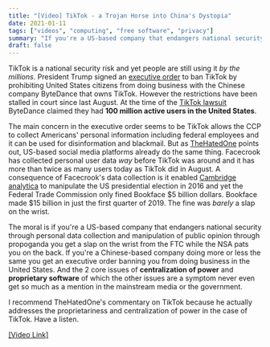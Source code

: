 ```yaml
---
title: "[Video] TikTok - a Trojan Horse into China's Dystopia"
date: 2021-01-11
tags: ["videos", "computing", "free software", "privacy"]
summary: "If you're a US-based company that endangers national security through personal data collection and manipulation of public opinion through propoganda (Facebook) you get a slap on the wrist from the FTC while the NSA pats you on the back. If you're a Chinese-based company doing more or less the same (ByteDance) you get an executive order banning you from doing business in the United States."
draft: false
---
```

TikTok is a national security risk and yet people are still using it _by the millions_. President Trump signed an [executive order](https://www.whitehouse.gov/presidential-actions/executive-order-addressing-threat-posed-tiktok/) to ban TikTok by prohibiting United States citizens from doing business with the Chinese company ByteDance that owns TikTok. However the restrictions have been stalled in court since last August. At the time of the [TikTok lawsuit](https://newsroom.tiktok.com/en-us/tiktok-files-lawsuit) ByteDance claimed they had __100 million active users in the United States__.

The main concern in the executive order seems to be TikTok allows the CCP to collect Americans' personal information including federal employees and it can be used for disinformation and blackmail. But as [TheHatedOne](https://redirect.invidious.io/channel/UCjr2bPAyPV7t35MvcgT3W8Q) points out, US-based social media platforms already do the same thing. Facecrook has collected personal user data _way_ before TikTok was around and it has more than twice as many users today as TikTok did in August. A consequence of Facecrook's data collection is it enabled [Cambridge analytica](https://en.wikipedia.org/wiki/Facebook%E2%80%93Cambridge_Analytica_data_scandal) to manipulate the US presidential election in 2016 and yet the Federal Trade Commission only fined Bookface $5 billion dollars. Bookface made $15 billion in just the first quarter of 2019. The fine was _barely_ a slap on the wrist.

The moral is if you're a US-based company that endangers national security through personal data collection and manipulation of public opinion through propoganda you get a slap on the wrist from the FTC while the NSA pats you on the back. If you're a Chinese-based company doing more or less the same you get an executive order banning you from doing business in the United States. And the 2 core issues of __centralization of power__ and __proprietary software__ of which the other issues are a symptom never even get so much as a mention in the mainstream media or the government.

I recommend TheHatedOne's commentary on TikTok because he actually addresses the proprietariness and centralization of power in the case of TikTok. Have a listen.

[\[Video Link\]](https://redirect.invidious.io/watch?v=5UooWpC4yJs&dark_mode=true&autoplay=1)
